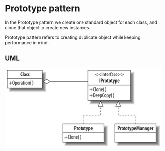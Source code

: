 Prototype pattern
================================

In the Prototype pattern we create one standard object for each class, and clone that object to create new instances.

Prototype pattern refers to creating duplicate object while keeping performance in mind.

UML
---------------------------------
![Alt text](../../uml/prototype.jpg)